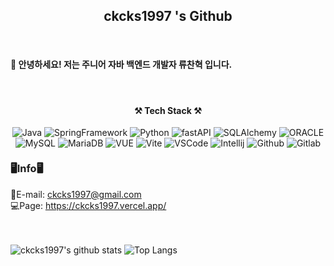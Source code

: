 
<h2 align="center">ckcks1997 's Github</h2>
<br>
<h4> 👋 안녕하세요! 저는 주니어 자바 백엔드 개발자 류찬혁 입니다.</h4> 
<br>

<h4 align="center">⚒ Tech Stack ⚒</h4>
<div style="float:left" align="center">
  <img alt="Java" src ="https://img.shields.io/badge/Java-6DB33F.svg?&style=for-the-badge&logo=openjdk&logoColor=F7F4F4"/>
  <img alt="SpringFramework" src ="https://img.shields.io/badge/Spring-6DB33F.svg?&style=for-the-badge&logo=Spring&logoColor=F7F4F4"/>
  <img alt="Python" src ="https://img.shields.io/badge/python-3670A0?style=for-the-badge&logo=python&logoColor=F7F4F4"/>
  <img alt="fastAPI" src ="https://img.shields.io/badge/fastAPI-3670A0.svg?&style=for-the-badge&logo=fastapi&logoColor=F7F4F4"/> 
  <img alt="SQLAlchemy" src ="https://img.shields.io/badge/SQLAlchemy-3670A0.svg?&style=for-the-badge&logo=sqlalchemy&logoColor=F7F4F4"/> 
  <img alt="ORACLE" src="https://img.shields.io/badge/ORACLE-e52246?style=for-the-badge&logo=ORACLE&logoColor=black">
  <img alt="MySQL" src="https://img.shields.io/badge/MySQL-4169E1?style=for-the-badge&logo=mysql&logoColor=F7F4F4">
  <img alt="MariaDB" src="https://img.shields.io/badge/MariaDB-4169E1?style=for-the-badge&logo=mariadb&logoColor=F7F4F4">
  <img alt="VUE" src="https://img.shields.io/badge/vue.js-4FC08D?style=for-the-badge&logo=vuedotjs&logoColor=F7F4F4">
  <img alt="Vite" src="https://img.shields.io/badge/vite-4FC08D?style=for-the-badge&logo=vite&logoColor=F7F4F4">
  <img alt="VSCode" src="https://img.shields.io/badge/VSCode-007ACC?style=for-the-badge&logo=vscode&logoColor=white">
  <img alt="Intellij" src="https://img.shields.io/badge/Intellij-000000?style=for-the-badge&logo=intellijidea&logoColor=white">
  <img alt="Github" src="https://img.shields.io/badge/Github-000000?style=for-the-badge&logo=github&logoColor=white">
  <img alt="Gitlab" src="https://img.shields.io/badge/Gitlab-000000?style=for-the-badge&logo=gitlab&logoColor=white">
</div>
<hr><br>


### 🖥Info🖥

📧E-mail: ckcks1997@gmail.com <br>
💻Page: https://ckcks1997.vercel.app/

<br/><br/>
![ckcks1997's github stats](https://github-readme-stats.vercel.app/api?username=ckcks1997)
![Top Langs](https://github-readme-stats.vercel.app/api/top-langs/?username=ckcks1997&layout=compact)
